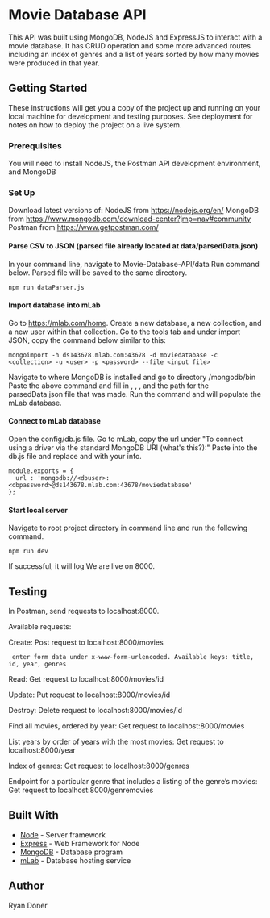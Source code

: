 # Movie Database API

This API was built using MongoDB, NodeJS and ExpressJS to interact with a movie database. It has CRUD operation and some more advanced routes including an index of genres and a list of years sorted by how many movies were produced in that year. 

## Getting Started

These instructions will get you a copy of the project up and running on your local machine for development and testing purposes. See deployment for notes on how to deploy the project on a live system.

### Prerequisites

You will need to install NodeJS, the Postman API development environment, and MongoDB

### Set Up

Download latest versions of:
  NodeJS from https://nodejs.org/en/
  MongoDB from https://www.mongodb.com/download-center?jmp=nav#community
  Postman from https://www.getpostman.com/

#### Parse CSV to JSON (parsed file already located at data/parsedData.json)
In your command line, navigate to Movie-Database-API/data
Run command below. Parsed file will be saved to the same directory.
```
npm run dataParser.js
```

#### Import database into mLab
Go to https://mlab.com/home. Create a new database, a new collection, and a new user within that collection. Go to the tools tab and under import JSON, copy the command below similar to this:
```
mongoimport -h ds143678.mlab.com:43678 -d moviedatabase -c <collection> -u <user> -p <password> --file <input file>
```
Navigate to where MongoDB is installed and go to directory /mongodb/bin
Paste the above command and fill in <collection>, <user>, <password>, and the path for the parsedData.json file that was made.
Run the command and will populate the mLab database.
  
#### Connect to mLab database
Open the config/db.js file. Go to mLab, copy the url under "To connect using a driver via the standard MongoDB URI (what's this?):"
Paste into the db.js file and replace <dbuser> and <dbpassword> with your info.
```
module.exports = {
  url : 'mongodb://<dbuser>:<dbpassword>@ds143678.mlab.com:43678/moviedatabase'
};
```

#### Start local server
Navigate to root project directory in command line and run the following command.
```
npm run dev
```
If successful, it will log We are live on 8000. 

## Testing

In Postman, send requests to localhost:8000. 

Available requests: 

  Create: Post request to localhost:8000/movies
  
     enter form data under x-www-form-urlencoded. Available keys: title, id, year, genres
      
  Read: Get request to localhost:8000/movies/id
  
  Update: Put request to localhost:8000/movies/id
  
  Destroy: Delete request to localhost:8000/movies/id
  
  Find all movies, ordered by year: Get request to localhost:8000/movies
  
  List years by order of years with the most movies: Get request to localhost:8000/year
  
  Index of genres: Get request to localhost:8000/genres
  
  Endpoint for a particular genre that includes a listing of the genre’s movies: Get request to localhost:8000/genremovies

## Built With

* [Node](https://nodejs.org/en/) - Server framework
* [Express](https://expressjs.com/) - Web Framework for Node
* [MongoDB](https://www.mongodb.com/) - Database program
* [mLab](https://mlab.com/) - Database hosting service

## Author
Ryan Doner
